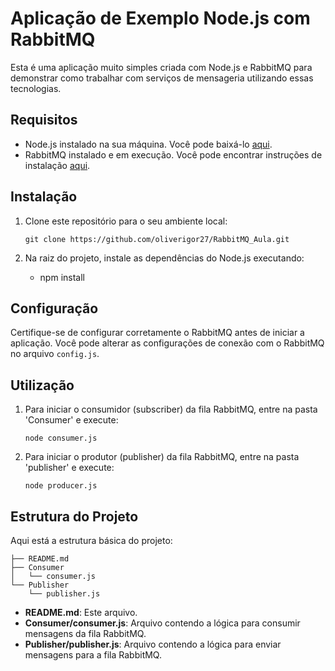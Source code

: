 # Aplicação de Exemplo Node.js com RabbitMQ

Esta é uma aplicação muito simples criada com Node.js e RabbitMQ para demonstrar como trabalhar com serviços de mensageria utilizando essas tecnologias.

## Requisitos

- Node.js instalado na sua máquina. Você pode baixá-lo [aqui](https://nodejs.org/).
- RabbitMQ instalado e em execução. Você pode encontrar instruções de instalação [aqui](https://www.rabbitmq.com/download.html).

## Instalação

1. Clone este repositório para o seu ambiente local:

    `git clone https://github.com/oliverigor27/RabbitMQ_Aula.git `


2. Na raiz do projeto, instale as dependências do Node.js executando:

    - npm install


## Configuração

Certifique-se de configurar corretamente o RabbitMQ antes de iniciar a aplicação. Você pode alterar as configurações de conexão com o RabbitMQ no arquivo `config.js`.

## Utilização

1. Para iniciar o consumidor (subscriber) da fila RabbitMQ, entre na pasta 'Consumer' e execute:

    `node consumer.js`


2. Para iniciar o produtor (publisher) da fila RabbitMQ, entre na pasta 'publisher' e execute:

    `node producer.js`


## Estrutura do Projeto

Aqui está a estrutura básica do projeto:


```
├── README.md
├── Consumer
│   └── consumer.js
└── Publisher
    └── publisher.js
```

- **README.md**: Este arquivo.
- **Consumer/consumer.js**: Arquivo contendo a lógica para consumir mensagens da fila RabbitMQ.
- **Publisher/publisher.js**: Arquivo contendo a lógica para enviar mensagens para a fila RabbitMQ.


